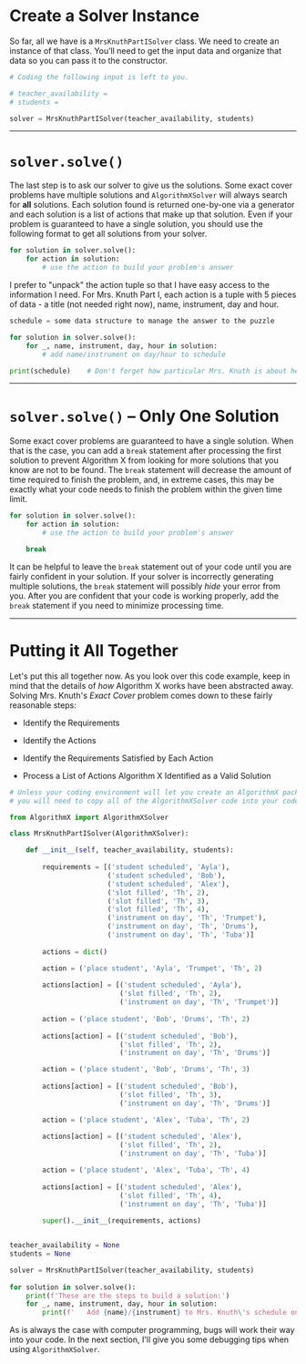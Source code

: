 # Create a Solver Instance

So far, all we have is a `MrsKnuthPartISolver` class. We need to create an instance of that class. You’ll need to get the input data and organize that data so you can pass it to the constructor.

```python
# Coding the following input is left to you.

# teacher_availability = 
# students =

solver = MrsKnuthPartISolver(teacher_availability, students)
```

---

# `solver.solve()`

The last step is to ask our solver to give us the solutions. Some exact cover problems have multiple solutions and `AlgorithmXSolver` will always search for __all__ solutions. Each solution found is returned one-by-one via a generator and each solution is a list of actions that make up that solution. Even if your problem is guaranteed to have a single solution, you should use the following format to get all solutions from your solver.

```python
for solution in solver.solve():
    for action in solution:
        # use the action to build your problem's answer
```

I prefer to "unpack" the action tuple so that I have easy access to the information I need. For Mrs. Knuth Part I, each action is a tuple with 5 pieces of data - a title (not needed right now), name, instrument, day and hour.

```python
schedule = some data structure to manage the answer to the puzzle

for solution in solver.solve():
    for _, name, instrument, day, hour in solution:
        # add name/instrument on day/hour to schedule

print(schedule)    # Don't forget how particular Mrs. Knuth is about her schedule formatting.
```

---

# `solver.solve()` – Only One Solution

Some exact cover problems are guaranteed to have a single solution. When that is the case, you can add a `break` statement after processing the first solution to prevent Algorithm X from looking for more solutions that you know are not to be found. The `break` statement will decrease the amount of time required to finish the problem, and, in extreme cases, this may be exactly what your code needs to finish the problem within the given time limit.

```python
for solution in solver.solve():
    for action in solution:
        # use the action to build your problem's answer

    break
```

It can be helpful to leave the `break` statement out of your code until you are fairly confident in your solution. If your solver is incorrectly generating multiple solutions, the `break` statement will possibly _hide_ your error from you. After you are confident that your code is working properly, add the `break` statement if you need to minimize processing time.

---

# Putting it All Together

Let's put this all together now. As you look over this code example, keep in mind that the details of _how_ Algorithm X works have been abstracted away. Solving Mrs. Knuth's _Exact Cover_ problem comes down to these fairly reasonable steps:

* Identify the Requirements
  
* Identify the Actions

* Identify the Requirements Satisfied by Each Action

* Process a List of Actions Algorithm X Identified as a Valid Solution

```python
# Unless your coding environment will let you create an AlgorithmX package,
# you will need to copy all of the AlgorithmXSolver code into your code.

from AlgorithmX import AlgorithmXSolver

class MrsKnuthPartISolver(AlgorithmXSolver):

    def __init__(self, teacher_availability, students):
        
        requirements = [('student scheduled', 'Ayla'),
                        ('student scheduled', 'Bob'),
                        ('student scheduled', 'Alex'),
                        ('slot filled', 'Th', 2),
                        ('slot filled', 'Th', 3),
                        ('slot filled', 'Th', 4),
                        ('instrument on day', 'Th', 'Trumpet'),
                        ('instrument on day', 'Th', 'Drums'),
                        ('instrument on day', 'Th', 'Tuba')]
        
        actions = dict()

        action = ('place student', 'Ayla', 'Trumpet', 'Th', 2)
        
        actions[action] = [('student scheduled', 'Ayla'),
                           ('slot filled', 'Th', 2),
                           ('instrument on day', 'Th', 'Trumpet')]
        
        action = ('place student', 'Bob', 'Drums', 'Th', 2)
        
        actions[action] = [('student scheduled', 'Bob'),
                           ('slot filled', 'Th', 2),
                           ('instrument on day', 'Th', 'Drums')]

        action = ('place student', 'Bob', 'Drums', 'Th', 3)
        
        actions[action] = [('student scheduled', 'Bob'),
                           ('slot filled', 'Th', 3),
                           ('instrument on day', 'Th', 'Drums')]

        action = ('place student', 'Alex', 'Tuba', 'Th', 2)
        
        actions[action] = [('student scheduled', 'Alex'),
                           ('slot filled', 'Th', 2),
                           ('instrument on day', 'Th', 'Tuba')]

        action = ('place student', 'Alex', 'Tuba', 'Th', 4)
        
        actions[action] = [('student scheduled', 'Alex'),
                           ('slot filled', 'Th', 4),
                           ('instrument on day', 'Th', 'Tuba')]
        
        super().__init__(requirements, actions)


teacher_availability = None
students = None

solver = MrsKnuthPartISolver(teacher_availability, students)
        
for solution in solver.solve():
    print(f'These are the steps to build a solution:')
    for _, name, instrument, day, hour in solution:
        print(f'   Add {name}/{instrument} to Mrs. Knuth\'s schedule on {day} at {hour}.')
```

As is always the case with computer programming, bugs will work their way into your code. In the next section, I'll give you some debugging tips when using `AlgorithmXSolver`.

<BR>